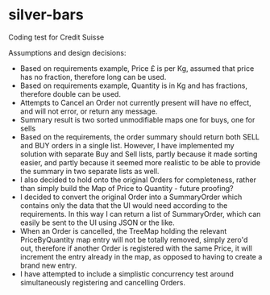 # silver-bars

Coding test for Credit Suisse

Assumptions and design decisions:

- Based on requirements example, Price £ is per Kg, assumed that price has no fraction, therefore long can be used.
- Based on requirements example, Quantity is in Kg and has fractions, therefore double can be used.
- Attempts to Cancel an Order not currently present will have no effect, and will not error, or return any message.
- Summary result is two sorted unmodifiable maps one for buys, one for sells
- Based on the requirements, the order summary should return both SELL and BUY orders in a single list. However, I have implemented my solution with separate Buy and Sell lists, partly because it made sorting easier, and partly because it seemed more realistic to be able to provide the summary in two separate lists as well.
- I also decided to hold onto the original Orders for completeness, rather than simply build the Map of Price to Quantity - future proofing?
- I decided to convert the original Order into a SummaryOrder which contains only the data that the UI would need according to the requirements. In this way I can return a list of SummaryOrder, which can easily be sent to the UI using JSON or the like.
- When an Order is cancelled, the TreeMap holding the relevant PriceByQuantity map entry will not be totally removed, simply zero'd out, therefore if another Order is registered with the same Price, it will increment the entry already in the map, as opposed to having to create a brand new entry.
- I have attempted to include a simplistic concurrency test around simultaneously registering and cancelling Orders.
